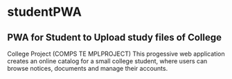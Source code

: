# studentPWA
PWA for Student to Upload study files of College
----
College Project
(COMPS TE MPLPROJECT)
This progessive web application creates an online catalog for a small college student, where users can browse notices, documents and manage their accounts.
